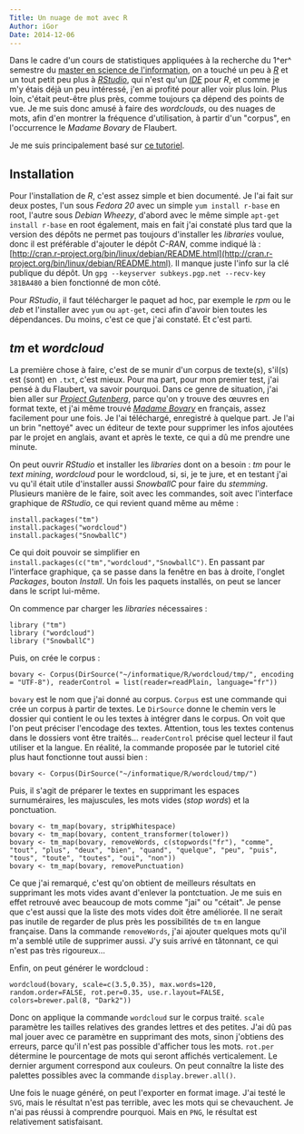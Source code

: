 ```yaml
---
Title: Un nuage de mot avec R
Author: iGor
Date: 2014-12-06
---
```


Dans le cadre d'un cours de statistiques appliquées à la recherche du 1^er^ semestre du [master en science de l'information](http://www.hesge.ch/heg/formation-base/masters-science/master-science-en-information-documentaire), on a touché un peu à [_R_](http://www.r-project.org/) et un tout petit peu plus à [_RStudio_](http://www.rstudio.com/), qui n'est qu'un [_IDE_](http://fr.wikipedia.org/wiki/Environnement_de_d%C3%A9veloppement) pour _R_, et comme je m'y étais déjà un peu intéressé, j'en ai profité pour aller voir plus loin. Plus loin, c'était peut-être plus près, comme toujours ça dépend des points de vue. Je me suis donc amusé à faire des _wordclouds_, ou des nuages de mots, afin d'en montrer la fréquence d'utilisation, à partir d'un "corpus", en l'occurrence le _Madame Bovary_ de Flaubert.

Je me suis principalement basé sur [ce tutoriel](https://georeferenced.wordpress.com/2013/01/15/rwordcloud/).

## Installation

Pour l'installation de _R_, c'est assez simple et bien documenté. Je l'ai fait sur deux postes, l'un sous _Fedora 20_ avec un simple `yum install r-base` en root, l'autre sous _Debian Wheezy_, d'abord avec le même simple `apt-get install r-base` en root également, mais en fait j'ai constaté plus tard que la version des dépôts ne permet pas toujours d'installer les _libraries_ voulue, donc il est préférable d'ajouter le dépôt _C-RAN_, comme indiqué là : [http://cran.r-project.org/bin/linux/debian/README.html](http://cran.r-project.org/bin/linux/debian/README.html). Il manque juste l'info sur la clé publique du dépôt. Un `gpg --keyserver subkeys.pgp.net --recv-key 381BA480` a bien fonctionné de mon côté.

Pour _RStudio_, il faut télécharger le paquet ad hoc, par exemple le _rpm_ ou le _deb_ et l'installer avec `yum` ou `apt-get`, ceci afin d'avoir bien toutes les dépendances. Du moins, c'est ce que j'ai constaté. Et c'est parti.

## _tm_ et _wordcloud_

La première chose à faire, c'est de se munir d'un corpus de texte(s), s'il(s) est (sont) en `.txt`, c'est mieux. Pour ma part, pour mon premier test, j'ai pensé à du Flaubert, va savoir pourquoi. Dans ce genre de situation, j'ai bien aller sur [_Project Gutenberg_](http://www.gutenberg.org/), parce qu'on y trouve des &oelig;uvres en format texte, et j'ai même trouvé [_Madame Bovary_](http://www.gutenberg.org/cache/epub/14155/pg14155.txt) en français, assez facilement pour une fois. Je l'ai téléchargé, enregistré à quelque part. Je l'ai un brin "nettoyé" avec un éditeur de texte pour supprimer les infos ajoutées par le projet en anglais, avant et après le texte, ce qui a dû me prendre une minute.

On peut ouvrir _RStudio_ et installer les _libraries_ dont on a besoin : _tm_ pour le _text mining_, _wordcloud_ pour le wordcloud, si, si, je te jure, et en testant j'ai vu qu'il était utile d'installer aussi _SnowballC_ pour faire du _stemming_. Plusieurs manière de le faire, soit avec les commandes, soit avec l'interface graphique de _RStudio_, ce qui revient quand même au même :

    install.packages("tm")
	install.packages("wordcloud")
	install.packages("SnowballC")

Ce qui doit pouvoir se simplifier en `install.packages(c("tm","wordcloud","SnowballC")`. En passant par l'interface graphique, ça se passe dans la fenêtre en bas à droite, l'onglet _Packages_, bouton _Install_. Un fois les paquets installés, on peut se lancer dans le script lui-même.

On commence par charger les _libraries_ nécessaires :

    library ("tm")
    library ("wordcloud")
    library ("SnowballC")

Puis, on crée le corpus :

    bovary <- Corpus(DirSource("~/informatique/R/wordcloud/tmp/", encoding = "UTF-8"), readerControl = list(reader=readPlain, language="fr"))

`bovary` est le nom que j'ai donné au corpus. `Corpus` est une commande qui crée un corpus à partir de textes. Le `DirSource` donne le chemin vers le dossier qui contient le ou les textes à intégrer dans le corpus. On voit que l'on peut préciser l'encodage des textes. Attention, tous les textes contenus dans le dossiers vont être traités... `readerControl` précise quel lecteur il faut utiliser et la langue. En réalité, la commande proposée par le tutoriel cité plus haut fonctionne tout aussi bien :

    bovary <- Corpus(DirSource("~/informatique/R/wordcloud/tmp/")

Puis, il s'agit de préparer le textes en supprimant les espaces surnuméraires, les majuscules, les mots vides (_stop words_) et la ponctuation.

    bovary <- tm_map(bovary, stripWhitespace)
    bovary <- tm_map(bovary, content_transformer(tolower))
    bovary <- tm_map(bovary, removeWords, c(stopwords("fr"), "comme", "tout", "plus", "deux", "bien", "quand", "quelque", "peu", "puis", "tous", "toute", "toutes", "oui", "non"))
    bovary <- tm_map(bovary, removePunctuation)

Ce que j'ai remarqué, c'est qu'on obtient de meilleurs résultats en supprimant les mots vides avant d'enlever la pontctuation. Je me suis en effet retrouvé avec beaucoup de mots comme "jai" ou "cétait". Je pense que c'est aussi que la liste des mots vides doit être améliorée. Il ne serait pas inutile de regarder de plus près les possibilités de `tm` en langue française. Dans la commande `removeWords`, j'ai ajouter quelques mots qu'il m'a semblé utile de supprimer aussi. J'y suis arrivé en tâtonnant, ce qui n'est pas très rigoureux...

Enfin, on peut générer le wordcloud :

    wordcloud(bovary, scale=c(3.5,0.35), max.words=120, random.order=FALSE, rot.per=0.35, use.r.layout=FALSE, colors=brewer.pal(8, "Dark2"))

Donc on applique la commande `wordcloud` sur le corpus traité. `scale` paramètre les tailles relatives des grandes lettres et des petites. J'ai dû pas mal jouer avec ce paramètre en supprimant des mots, sinon j'obtiens des erreurs, parce qu'il n'est pas possible d'afficher tous les mots. `rot.per` détermine le pourcentage de mots qui seront affichés verticalement. Le dernier argument correspond aux couleurs. On peut connaître la liste des palettes possibles avec la commande `display.brewer.all()`.

Une fois le nuage généré, on peut l'exporter en format image. J'ai testé le `SVG`, mais le résultat n'est pas terrible, avec les mots qui se chevauchent. Je n'ai pas réussi à comprendre pourquoi. Mais en `PNG`, le résultat est relativement satisfaisant.
